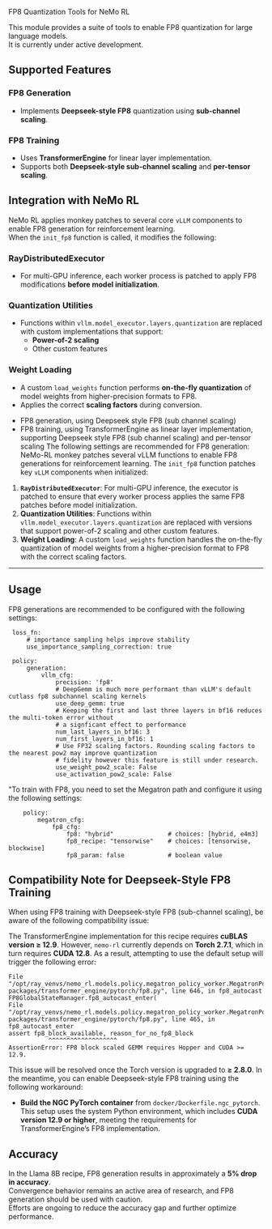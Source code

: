 FP8 Quantization Tools for NeMo RL

This module provides a suite of tools to enable FP8 quantization for large language models.  
It is currently under active development.

## Supported Features

### FP8 Generation
- Implements **Deepseek-style FP8** quantization using **sub-channel scaling**.

### FP8 Training
- Uses **TransformerEngine** for linear layer implementation.
- Supports both **Deepseek-style sub-channel scaling** and **per-tensor scaling**.

## Integration with NeMo RL

NeMo RL applies monkey patches to several core `vLLM` components to enable FP8 generation for reinforcement learning.  
When the `init_fp8` function is called, it modifies the following:

### RayDistributedExecutor
- For multi-GPU inference, each worker process is patched to apply FP8 modifications **before model initialization**.

### Quantization Utilities
- Functions within `vllm.model_executor.layers.quantization` are replaced with custom implementations that support:
  - **Power-of-2 scaling**
  - Other custom features

### Weight Loading
- A custom `load_weights` function performs **on-the-fly quantization** of model weights from higher-precision formats to FP8.
- Applies the correct **scaling factors** during conversion.

* FP8 generation, using Deepseek style FP8 (sub channel scaling)
* FP8 training, using TransformerEngine as linear layer implementation, supporting Deepseek style FP8 (sub channel scaling) and per-tensor scaling
The following settings are recommended for FP8 generation:
NeMo-RL monkey patches several vLLM functions to enable FP8 generations for reinforcement learning. The `init_fp8` function patches key `vLLM` components when initialized:
1.  **`RayDistributedExecutor`**: For multi-GPU inference, the executor is patched to ensure that every worker process applies the same FP8 patches before model initialization.
2.  **Quantization Utilities**: Functions within `vllm.model_executor.layers.quantization` are replaced with versions that support power-of-2 scaling and other custom features.
3.  **Weight Loading**: A custom `load_weights` function handles the on-the-fly quantization of model weights from a higher-precision format to FP8 with the correct scaling factors.

---

## Usage

FP8 generations are recommended to be configured with the following settings:

   ```
    loss_fn:
        # importance sampling helps improve stability
        use_importance_sampling_correction: true

    policy:
        generation:
            vllm_cfg:
                precision: 'fp8'
                # DeepGemm is much more performant than vLLM's default cutlass fp8 subchannel scaling kernels
                use_deep_gemm: true
                # Keeping the first and last three layers in bf16 reduces the multi-token error without
                # a signficant effect to performance
                num_last_layers_in_bf16: 3
                num_first_layers_in_bf16: 1
                # Use FP32 scaling factors. Rounding scaling factors to the nearest pow2 may improve quantization 
                # fidelity however this feature is still under research.
                use_weight_pow2_scale: False
                use_activation_pow2_scale: False
```

"To train with FP8, you need to set the Megatron path and configure it using the following settings:

```
    policy:
        megatron_cfg:
            fp8_cfg:
                fp8: "hybrid"               # choices: [hybrid, e4m3]
                fp8_recipe: "tensorwise"    # choices: [tensorwise, blockwise]
                fp8_param: false            # boolean value
```

## Compatibility Note for Deepseek-Style FP8 Training

When using FP8 training with Deepseek-style FP8 (sub-channel scaling), be aware of the following compatibility issue:

The TransformerEngine implementation for this recipe requires **cuBLAS version ≥ 12.9**. However, `nemo-rl` currently depends on **Torch 2.7.1**, which in turn requires **CUDA 12.8**. As a result, attempting to use the default setup will trigger the following error:

```
File "/opt/ray_venvs/nemo_rl.models.policy.megatron_policy_worker.MegatronPolicyWorker/lib/python3.12/site-packages/transformer_engine/pytorch/fp8.py", line 646, in fp8_autocast
FP8GlobalStateManager.fp8_autocast_enter(
File "/opt/ray_venvs/nemo_rl.models.policy.megatron_policy_worker.MegatronPolicyWorker/lib/python3.12/site-packages/transformer_engine/pytorch/fp8.py", line 465, in fp8_autocast_enter
assert fp8_block_available, reason_for_no_fp8_block
           ^^^^^^^^^^^^^^^^^^^
AssertionError: FP8 block scaled GEMM requires Hopper and CUDA >= 12.9.
```
This issue will be resolved once the Torch version is upgraded to **≥ 2.8.0**. In the meantime, you can enable Deepseek-style FP8 training using the following workaround:

- **Build the NGC PyTorch container** from `docker/Dockerfile.ngc_pytorch`.  
  This setup uses the system Python environment, which includes **CUDA version 12.9 or higher**, meeting the requirements for TransformerEngine’s FP8 implementation.



## Accuracy

In the Llama 8B recipe, FP8 generation results in approximately a **5% drop in accuracy**.  
Convergence behavior remains an active area of research, and FP8 generation should be used with caution.  
Efforts are ongoing to reduce the accuracy gap and further optimize performance.
